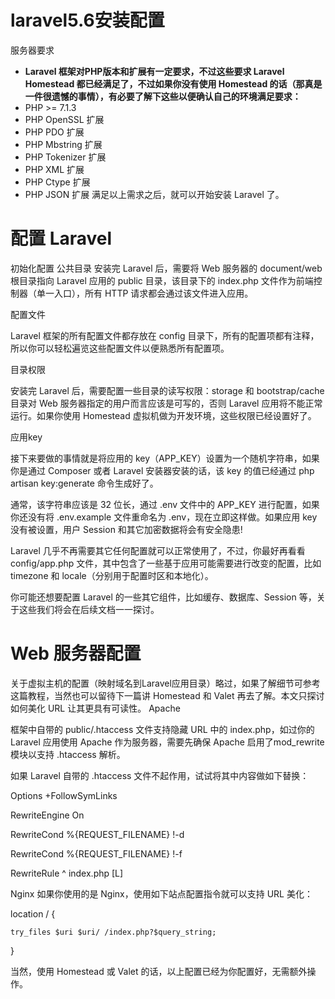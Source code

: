 # laravel5.6安装配置
服务器要求
- **Laravel 框架对PHP版本和扩展有一定要求，不过这些要求 Laravel Homestead 都已经满足了，不过如果你没有使用 Homestead 的话（那真是一件很遗憾的事情），有必要了解下这些以便确认自己的环境满足要求：**
- PHP >= 7.1.3
- PHP OpenSSL 扩展
- PHP PDO 扩展
- PHP Mbstring 扩展
- PHP Tokenizer 扩展
- PHP XML 扩展
- PHP Ctype 扩展
- PHP JSON 扩展
满足以上需求之后，就可以开始安装 Laravel 了。

# 配置 Laravel
初始化配置
公共目录
安装完 Laravel 后，需要将 Web 服务器的 document/web 根目录指向 Laravel 应用的 public 目录，该目录下的 index.php 文件作为前端控制器（单一入口），所有 HTTP 请求都会通过该文件进入应用。

配置文件

Laravel 框架的所有配置文件都存放在 config 目录下，所有的配置项都有注释，所以你可以轻松遍览这些配置文件以便熟悉所有配置项。

目录权限

安装完 Laravel 后，需要配置一些目录的读写权限：storage 和 bootstrap/cache 目录对 Web 服务器指定的用户而言应该是可写的，否则 Laravel 应用将不能正常运行。如果你使用 Homestead 虚拟机做为开发环境，这些权限已经设置好了。

应用key

接下来要做的事情就是将应用的 key（APP_KEY）设置为一个随机字符串，如果你是通过 Composer 或者 Laravel 安装器安装的话，该 key 的值已经通过 php artisan key:generate 命令生成好了。

通常，该字符串应该是 32 位长，通过 .env 文件中的 APP_KEY 进行配置，如果你还没有将 .env.example 文件重命名为 .env，现在立即这样做。如果应用 key 没有被设置，用户 Session 和其它加密数据将会有安全隐患!

Laravel 几乎不再需要其它任何配置就可以正常使用了，不过，你最好再看看 config/app.php 文件，其中包含了一些基于应用可能需要进行改变的配置，比如 timezone 和 locale（分别用于配置时区和本地化）。

你可能还想要配置 Laravel 的一些其它组件，比如缓存、数据库、Session 等，关于这些我们将会在后续文档一一探讨。

# Web 服务器配置
关于虚拟主机的配置（映射域名到Laravel应用目录）略过，如果了解细节可参考这篇教程，当然也可以留待下一篇讲 Homestead 和 Valet 再去了解。本文只探讨如何美化 URL 让其更具有可读性。
Apache

框架中自带的 public/.htaccess 文件支持隐藏 URL 中的 index.php，如过你的 Laravel 应用使用 Apache 作为服务器，需要先确保 Apache 启用了mod_rewrite 模块以支持 .htaccess 解析。

如果 Laravel 自带的 .htaccess 文件不起作用，试试将其中内容做如下替换：

Options +FollowSymLinks

RewriteEngine On

RewriteCond %{REQUEST_FILENAME} !-d

RewriteCond %{REQUEST_FILENAME} !-f

RewriteRule ^ index.php [L]

Nginx
如果你使用的是 Nginx，使用如下站点配置指令就可以支持 URL 美化：

location / {

    try_files $uri $uri/ /index.php?$query_string;
    
}

  
当然，使用 Homestead 或 Valet 的话，以上配置已经为你配置好，无需额外操作。
